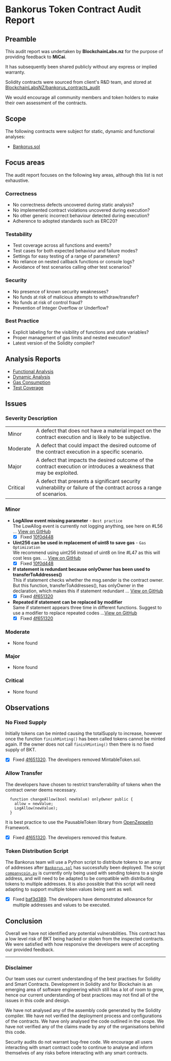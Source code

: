 # Bankorus Token Contract Audit Report

## Preamble
This audit report was undertaken by **BlockchainLabs.nz** for the purpose of providing feedback to **MiCai**.

It has subsequently been shared publicly without any express or implied warranty.

Solidity contracts were sourced from client's R&D team, and stored at [BlockchainLabsNZ/bankorus_contracts_audit](https://github.com/BlockchainLabsNZ/bankorus_contracts_audit)

We would encourage all community members and token holders to make their own assessment of the contracts.

## Scope
The following contracts were subject for static, dynamic and functional analyses:

- [Bankorus.sol](https://github.com/BlockchainLabsNZ/bankorus_contracts_audit/blob/master/contracts/bankorus.sol)

## Focus areas
The audit report focuses on the following key areas, although this list is not exhaustive.

### Correctness
- No correctness defects uncovered during static analysis?
- No implemented contract violations uncovered during execution?
- No other generic incorrect behaviour detected during execution?
- Adherence to adopted standards such as ERC20?

### Testability
- Test coverage across all functions and events?
- Test cases for both expected behaviour and failure modes?
- Settings for easy testing of a range of parameters?
- No reliance on nested callback functions or console logs?
- Avoidance of test scenarios calling other test scenarios?

### Security
- No presence of known security weaknesses?
- No funds at risk of malicious attempts to withdraw/transfer?
- No funds at risk of control fraud?
- Prevention of Integer Overflow or Underflow?

### Best Practice
- Explicit labeling for the visibility of functions and state variables?
- Proper management of gas limits and nested execution?
- Latest version of the Solidity compiler?

## Analysis Reports

- [Functional Analysis](https://github.com/BlockchainLabsNZ/bankorus_contracts_audit/blob/master/audit/functional-tests.md)
- [Dynamic Analysis](https://github.com/BlockchainLabsNZ/bankorus_contracts_audit/blob/master/audit/dynamic-analysis.md)
- [Gas Consumption](https://github.com/BlockchainLabsNZ/bankorus_contracts_audit/blob/master/audit/gas-consumption-report.md)
- [Test Coverage](https://github.com/BlockchainLabsNZ/bankorus_contracts_audit/blob/master/audit/test-coverage.md)

## Issues

### Severity Description
<table>
<tr>
  <td>Minor</td>
  <td>A defect that does not have a material impact on the contract execution and is likely to be subjective.</td>
</tr>
<tr>
  <td>Moderate</td>
  <td>A defect that could impact the desired outcome of the contract execution in a specific scenario.</td>
</tr>
<tr>
  <td>Major</td>
  <td> A defect that impacts the desired outcome of the contract execution or introduces a weakness that may be exploited.</td>
</tr>
<tr>
  <td>Critical</td>
  <td>A defect that presents a significant security vulnerability or failure of the contract across a range of scenarios.</td>
</tr>
</table>

### Minor

- **LogAllow event missing parameter** - `Best practice`
<br>The LowAllog event is currently not logging anything, see here on #L56 ... [View on GitHub](https://github.com/BlockchainLabsNZ/bankorus_pre/issues/3)
  - [x] Fixed [10f0d448](https://github.com/BlockchainLabsNZ/bankorus_pre/commit/10f0d448aa493c3e9ac8212f23da375af99b08df)

- **Uint256 can be used in replacement of uint8 to save gas** - `Gas Optimization`
<br>We recommend using uint256 instead of uint8 on line #L47 as this will cost less gas. ... [View on GitHub](https://github.com/BlockchainLabsNZ/bankorus_pre/issues/2)
  - [x] Fixed [10f0d448](https://github.com/BlockchainLabsNZ/bankorus_pre/commit/10f0d448aa493c3e9ac8212f23da375af99b08df)

- **If statement is redundant because onlyOwner has been used to transferToAddresses()**
<br>This if statement checks whether the msg.sender is the contract owner. But this function, transferToAddresses(), has onlyOwner in the declaration, which makes this if statement redundant ... [View on GitHub](https://github.com/BlockchainLabsNZ/bankorus_pre/issues/4)
  - [x] Fixed [4f651320](https://github.com/BlockchainLabsNZ/bankorus_contracts_audit/commit/4f6513202b60fef4ca187b3451de2e94c87426c3)

- **Repeated if statement can be replaced by modifier**
<br>Same if statement appears three time in different functions. Suggest to use a modifier to replace repeated codes ...[View on GitHub](https://github.com/BlockchainLabsNZ/bankorus_pre/issues/5)
  - [x] Fixed [4f651320](https://github.com/BlockchainLabsNZ/bankorus_contracts_audit/commit/4f6513202b60fef4ca187b3451de2e94c87426c3)

### Moderate

- None found

### Major

- None found

### Critical

- None found

## Observations

### No Fixed Supply
Initially tokens can be minted causing the totalSupply to increase, however once the function `finishMinting()` has been called tokens cannot be minted again. If the owner does not call `finishMinting()` then there is no fixed supply of BKT.
  - [x] Fixed [4f651320](https://github.com/BlockchainLabsNZ/bankorus_contracts_audit/commit/4f6513202b60fef4ca187b3451de2e94c87426c3). The developers removed MintableToken.sol.

### Allow Transfer
The developers have chosen to restrict transferrability of tokens when the contract owner deems necessary.

```
  function changeAllow(bool newValue) onlyOwner public {
    allow = newValue;
    LogAllow(newValue);
  }
```

It is best practice to use the PausableToken library from [OpenZeppelin](https://github.com/OpenZeppelin) Framework.
  - [x] Fixed [4f651320](https://github.com/BlockchainLabsNZ/bankorus_contracts_audit/commit/4f6513202b60fef4ca187b3451de2e94c87426c3). The developers removed this feature.

### Token Distribution Script
The Bankorus team will use a Python script to distribute tokens to an array of addresses after [`Bankorus.sol`](https://github.com/BlockchainLabsNZ/bankorus_contracts_audit/blob/master/contracts/bankorus.sol) has successfully been deployed.  The script [`companycoin.py`](https://github.com/BlockchainLabsNZ/bankorus_contracts_audit/blob/master/scripts/companycoin.py) is currently only being used with sending tokens to a single address, and will need to be adapted to be compatible with distributing tokens to multiple addresses. It is also possible that this script will need adapting to support multiple token values being sent as well. 

  - [x] Fixed [baf3d389](https://github.com/BlockchainLabsNZ/bankorus_contracts_audit/commit/baf3d3893de89c8ca4754b80463a8d7780006492). The developers have demonstrated allowance for multiple addresses and values to be executed.

## Conclusion

Overall we have not identified any potential vulnerabilities. This contract has a low level risk of BKT being hacked or stolen from the inspected contracts. We were satisfied with how responsive the developers were of accepting our provided feedback. 

___

### Disclaimer

Our team uses our current understanding of the best practises for Solidity and Smart Contracts. Development in Solidity and for Blockchain is an emerging area of software engineering which still has a lot of room to grow, hence our current understanding of best practices may not find all of the issues in this code and design.

We have not analysed any of the assembly code generated by the Solidity compiler. We have not verified the deployment process and configurations of the contracts. We have only analysed the code outlined in the scope. We have not verified any of the claims made by any of the organisations behind this code.

Security audits do not warrant bug-free code. We encourage all users interacting with smart contract code to continue to analyse and inform themselves of any risks before interacting with any smart contracts.
